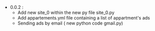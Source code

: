 - 0.0.2 : 
    - Add new site_0 within the new py file site_0.py
    - Add appartements.yml file containing a list of appartment's ads
    - Sending ads by email ( new python code gmail.py)
